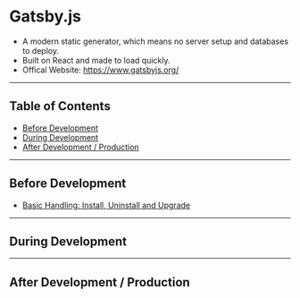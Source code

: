 # Gatsby.js
* A modern static generator, which means no server setup and databases to deploy.
* Built on React and made to load quickly.
* Offical Website: https://www.gatsbyjs.org/

---

## Table of Contents
* [Before Development](#before-development)
* [During Development](#during-development)
* [After Development / Production](#after-development--production)

---

## Before Development
* [Basic Handling: Install, Uninstall and Upgrade](basic-handling.md)

---

## During Development

---

## After Development / Production
